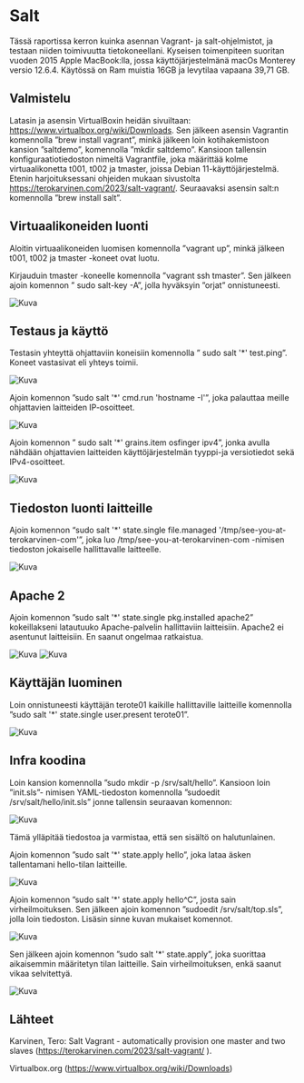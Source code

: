 # Salt

Tässä raportissa kerron kuinka asennan Vagrant- ja salt-ohjelmistot, ja testaan niiden toimivuutta tietokoneellani. Kyseisen toimenpiteen suoritan vuoden 2015 Apple MacBook:lla, jossa käyttöjärjestelmänä macOs Monterey versio 12.6.4. Käytössä on Ram muistia 16GB ja levytilaa vapaana 39,71 GB.

## Valmistelu

Latasin ja asensin VirtualBoxin heidän sivuiltaan: https://www.virtualbox.org/wiki/Downloads. Sen jälkeen asensin Vagrantin komennolla ”brew install vagrant”, minkä jälkeen loin kotihakemistoon kansion ”saltdemo”, komennolla ”mkdir saltdemo”. Kansioon tallensin konfiguraatiotiedoston nimeltä Vagrantfile, joka määrittää kolme virtuaalikonetta t001, t002 ja tmaster, joissa Debian 11-käyttöjärjestelmä. Etenin harjoituksessani ohjeiden mukaan sivustolta https://terokarvinen.com/2023/salt-vagrant/. Seuraavaksi asensin salt:n komennolla ”brew install salt”.

## Virtuaalikoneiden luonti

Aloitin virtuaalikoneiden luomisen komennolla ”vagrant up”, minkä jälkeen t001, t002 ja tmaster -koneet ovat luotu.

Kirjauduin tmaster -koneelle komennolla ”vagrant ssh tmaster”. Sen jälkeen ajoin komennon ” sudo salt-key -A”, jolla hyväksyin ”orjat” onnistuneesti.

![Kuva](/images/kuva1.png)


## Testaus ja käyttö

Testasin yhteyttä ohjattaviin koneisiin komennolla ” sudo salt '*' test.ping”. Koneet vastasivat eli yhteys toimii.

![Kuva](/images/kuva2.png)

Ajoin komennon ”sudo salt '*' cmd.run 'hostname -I'”, joka palauttaa meille ohjattavien laitteiden IP-osoitteet.

![Kuva](/images/kuva3.png)

Ajoin komennon ” sudo salt '*' grains.item osfinger ipv4”, jonka avulla nähdään ohjattavien laitteiden käyttöjärjestelmän tyyppi-ja versiotiedot sekä IPv4-osoitteet.

![Kuva](/images/kuva4.png)

## Tiedoston luonti laitteille

Ajoin komennon “sudo salt '*' state.single file.managed '/tmp/see-you-at-terokarvinen-com'”, joka luo  /tmp/see-you-at-terokarvinen-com -nimisen tiedoston jokaiselle hallittavalle laitteelle.

![Kuva](/images/kuva5.png)

## Apache 2

Ajoin komennon ”sudo salt '*' state.single pkg.installed apache2” kokeillakseni latautuuko Apache-palvelin hallittaviin laitteisiin. Apache2 ei asentunut laitteisiin. En saanut ongelmaa ratkaistua.

![Kuva](/images/kuva6.png)
![Kuva](/images/kuva7.png)

## Käyttäjän luominen

Loin onnistuneesti käyttäjän terote01 kaikille hallittaville laitteille komennolla ”sudo salt '*' state.single user.present terote01”.

![Kuva](/images/kuva8.png)

## Infra koodina

Loin kansion komennolla ”sudo mkdir -p /srv/salt/hello”. Kansioon loin ”init.sls”- nimisen YAML-tiedoston komennolla ”sudoedit /srv/salt/hello/init.sls” jonne tallensin seuraavan komennon: 

![Kuva](/images/kuva10.png)

Tämä ylläpitää tiedostoa ja varmistaa, että sen sisältö on halutunlainen.

Ajoin komennon ”sudo salt '*' state.apply hello”, joka lataa äsken tallentamani hello-tilan laitteille.

![Kuva](/images/kuva9.png)

Ajoin komennon ”sudo salt '*' state.apply hello^C”, josta sain virheilmoituksen. Sen jälkeen ajoin komennon ”sudoedit /srv/salt/top.sls”, jolla loin tiedoston. Lisäsin sinne kuvan mukaiset komennot.

![Kuva](/images/kuva13.png)

Sen jälkeen ajoin komennon ”sudo salt '*' state.apply”, joka suorittaa aikaisemmin määritetyn tilan laitteille. Sain virheilmoituksen, enkä saanut vikaa selvitettyä.

![Kuva](/images/kuva12.png)


## Lähteet

Karvinen, Tero: Salt Vagrant - automatically provision one master and two slaves 
(https://terokarvinen.com/2023/salt-vagrant/ ).

Virtualbox.org
(https://www.virtualbox.org/wiki/Downloads)

